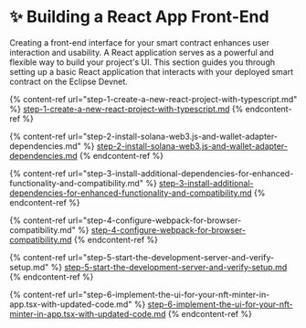 # ✨ Building a React App Front-End

Creating a front-end interface for your smart contract enhances user interaction and usability. A React application serves as a powerful and flexible way to build your project's UI. This section guides you through setting up a basic React application that interacts with your deployed smart contract on the Eclipse Devnet.

{% content-ref url="step-1-create-a-new-react-project-with-typescript.md" %}
[step-1-create-a-new-react-project-with-typescript.md](step-1-create-a-new-react-project-with-typescript.md)
{% endcontent-ref %}

{% content-ref url="step-2-install-solana-web3.js-and-wallet-adapter-dependencies.md" %}
[step-2-install-solana-web3.js-and-wallet-adapter-dependencies.md](step-2-install-solana-web3.js-and-wallet-adapter-dependencies.md)
{% endcontent-ref %}

{% content-ref url="step-3-install-additional-dependencies-for-enhanced-functionality-and-compatibility.md" %}
[step-3-install-additional-dependencies-for-enhanced-functionality-and-compatibility.md](step-3-install-additional-dependencies-for-enhanced-functionality-and-compatibility.md)
{% endcontent-ref %}

{% content-ref url="step-4-configure-webpack-for-browser-compatibility.md" %}
[step-4-configure-webpack-for-browser-compatibility.md](step-4-configure-webpack-for-browser-compatibility.md)
{% endcontent-ref %}

{% content-ref url="step-5-start-the-development-server-and-verify-setup.md" %}
[step-5-start-the-development-server-and-verify-setup.md](step-5-start-the-development-server-and-verify-setup.md)
{% endcontent-ref %}

{% content-ref url="step-6-implement-the-ui-for-your-nft-minter-in-app.tsx-with-updated-code.md" %}
[step-6-implement-the-ui-for-your-nft-minter-in-app.tsx-with-updated-code.md](step-6-implement-the-ui-for-your-nft-minter-in-app.tsx-with-updated-code.md)
{% endcontent-ref %}
